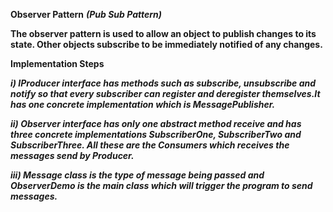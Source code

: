 **Observer Pattern**
_**(Pub Sub Pattern)**_

**The observer pattern is used to allow an object to publish changes to its state. Other objects subscribe to be immediately notified of any changes.**

**Implementation Steps**

**_i) IProducer interface has methods such as subscribe, unsubscribe and notify so that every subscriber can register and deregister themselves.It has one concrete implementation which is MessagePublisher._**

**_ii) Observer interface has only one abstract method receive and has three concrete implementations SubscriberOne, SubscriberTwo and SubscriberThree. All these are the Consumers which receives the messages send by Producer._**

**_iii) Message class is the type of message being passed and ObserverDemo is the main class which will trigger the program to send messages._**